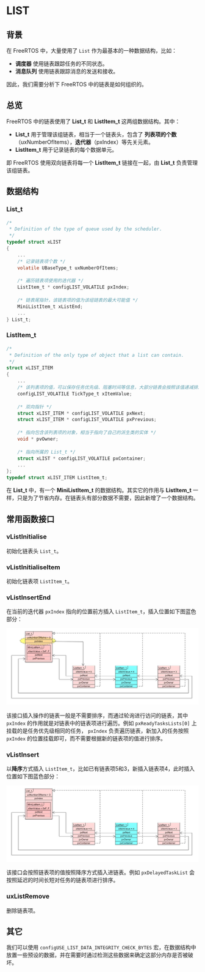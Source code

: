# LIST

## 背景

在 FreeRTOS 中，大量使用了 `List` 作为最基本的一种数据结构，比如：

 - **调度器** 使用链表跟踪任务的不同状态。
 - **消息队列** 使用链表跟踪消息的发送和接收。

因此，我们需要分析下 FreeRTOS 中的链表是如何组织的。

## 总览

FreeRTOS 中的链表使用了 **List_t** 和 **ListItem_t** 这两组数据结构。其中：

 - **List_t** 用于管理该组链表，相当于一个链表头，包含了 **列表项的个数**（uxNumberOfItems），**迭代器**（pxIndex）等先关元素。
 - **ListItem_t** 用于记录链表的每个数据单元。

即 FreeRTOS 使用双向链表将每一个 **ListItem_t** 链接在一起，由 **List_t** 负责管理该组链表。

## 数据结构

### List_t

``` C
/*
 * Definition of the type of queue used by the scheduler.
 */
typedef struct xLIST
{
	...
	/* 记录链表项个数 */
	volatile UBaseType_t uxNumberOfItems;

	/* 遍历链表项使用的迭代器 */
	ListItem_t * configLIST_VOLATILE pxIndex;

	/* 链表尾指针，该链表项的值为该组链表的最大可能值 */
	MiniListItem_t xListEnd;
	...
} List_t;
```

### ListItem_t

``` C
/*
 * Definition of the only type of object that a list can contain.
 */
struct xLIST_ITEM
{
	...
	/* 该列表项的值，可以保存任务优先级、阻塞时间等信息，大部分链表会按照该值递减排序 */
	configLIST_VOLATILE TickType_t xItemValue;

	/* 双向指针 */
	struct xLIST_ITEM * configLIST_VOLATILE pxNext;
	struct xLIST_ITEM * configLIST_VOLATILE pxPrevious;

	/* 指向包含该列表项的对象，相当于指向了自己的派生类的实体 */
	void * pvOwner;

	/* 指向所属的 List_t */
	struct xLIST * configLIST_VOLATILE pxContainer;
	...
};
typedef struct xLIST_ITEM ListItem_t;
```

在 **List_t** 中，有一个 **MiniListItem_t** 的数据结构。其实它的作用与 **ListItem_t** 一样，只是为了节省内存。在链表头有部分数据不需要，因此新增了一个数据结构。

## 常用函数接口

### vListInitialise

初始化链表头 `List_t`。

### vListInitialiseItem

初始化链表项 `ListItem_t`。

### vListInsertEnd

在当前的迭代器 `pxIndex` 指向的位置前方插入 `ListItem_t`，插入位置如下图蓝色部分：

![vListInsertEnd][1]

该接口插入操作的链表一般是不需要排序，而通过轮询进行访问的链表，其中 `pxIndex` 的作用就是对链表中的链表项进行遍历。例如 `pxReadyTasksLists[0]` 上挂载的是任务优先级相同的任务， `pxIndex` 负责遍历链表，新加入的任务按照 `pxIndex` 的位置挂载即可，而不需要根据新的链表项的值进行排序。

### vListInsert

以**降序**方式插入 `ListItem_t`，比如已有链表项5和3，新插入链表项4，此时插入位置如下图蓝色部分：

![vListInsert][2]

该接口会按照链表项的值按照降序方式插入进链表。例如 `pxDelayedTaskList` 会按照延迟的时间长短对任务的链表项进行排序。

### uxListRemove

删除链表项。

## 其它

我们可以使用 `configUSE_LIST_DATA_INTEGRITY_CHECK_BYTES` 宏，在数据结构中放置一些预设的数据，并在需要时通过检测这些数据来确定这部分内存是否被破坏。

  [1]: ./images/vListInsertEnd.jpg
  [2]: ./images/vListInsert.jpg
